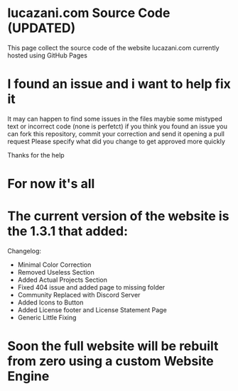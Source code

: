 # lucazani.com Source Code (UPDATED)

This page collect the source code of the website lucazani.com currently hosted using GitHub Pages

# I found an issue and i want to help fix it

It may can happen to find some issues in the files maybie some mistyped text or incorrect code (none is perfetct) if you think you found an issue you can fork this repository, commit your correction and send it opening a pull request
Please specify what did you change to get approved more quickly

Thanks for the help

# For now it's all

# The current version of the website is the 1.3.1 that added:

Changelog:
- Minimal Color Correction
- Removed Useless Section
- Added Actual Projects Section
- Fixed 404 issue and added page to missing folder
- Community Replaced with Discord Server
- Added Icons to Button
- Added License footer and License Statement Page
- Generic Little Fixing

# Soon the full website will be rebuilt from zero using a custom Website Engine
